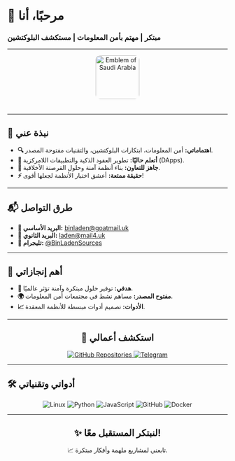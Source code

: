 # 👋 مرحبًا، أنا  
### مبتكر | مهتم بأمن المعلومات | مستكشف البلوكتشين  

---

<div align="center">
  <img src="https://upload.wikimedia.org/wikipedia/commons/6/65/Emblem_of_Saudi_Arabia.png" alt="Emblem of Saudi Arabia" width="100" style="border-radius: 10px; margin-bottom: 20px;">
</div>

---

## 🧩 **نبذة عني**  
- **🔍 اهتماماتي:** أمن المعلومات، ابتكارات البلوكتشين، والتقنيات مفتوحة المصدر.  
- **🌱 أتعلم حاليًا:** تطوير العقود الذكية والتطبيقات اللامركزية (DApps).  
- **🤝 جاهز للتعاون:** بناء أنظمة آمنة وحلول القرصنة الأخلاقية.  
- **⚡ حقيقة ممتعة:** أعشق اختبار الأنظمة لجعلها أقوى!  

---

## 📬 **طرق التواصل**  
- **📨 البريد الأساسي:** [binladen@goatmail.uk](mailto:binladen@goatmail.uk)  
- **📧 البريد الثانوي:** [laden@mail4.uk](mailto:laden@mail4.uk)  
- **📱 تليجرام:** [@BinLadenSources](https://t.me/BinLadenSources)  

---

## 🔗 **أهم إنجازاتي**  
- **🚀 هدفي:** توفير حلول مبتكرة وآمنة تؤثر عالميًا.  
- **🌍 مفتوح المصدر:** مساهم نشط في مجتمعات أمن المعلومات.  
- **📈 الأدوات:** تصميم أدوات مبسطة للأنظمة المعقدة.  

---

<div align="center">
  <h2>🔗 استكشف أعمالي</h2>
  <a href="https://github.com/LadenBinOsama?tab=repositories" target="_blank">
    <img src="https://img.shields.io/badge/-مستودعاتي-1F2937?style=for-the-badge&logo=github&logoColor=white" alt="GitHub Repositories">
  </a>
  <a href="https://t.me/BinLadenSources" target="_blank">
    <img src="https://img.shields.io/badge/-انضم%20إلى%20تليجرام-229ED9?style=for-the-badge&logo=telegram&logoColor=white" alt="Telegram">
  </a>
</div>

---

## 🛠 **أدواتي وتقنياتي**  
<div align="center">
  <img src="https://img.shields.io/badge/-لينكس-111827?style=for-the-badge&logo=linux&logoColor=white" alt="Linux">
  <img src="https://img.shields.io/badge/-بايثون-4B8BBE?style=for-the-badge&logo=python&logoColor=white" alt="Python">
  <img src="https://img.shields.io/badge/-جافا سكريبت-F1E05A?style=for-the-badge&logo=javascript&logoColor=black" alt="JavaScript">
  <img src="https://img.shields.io/badge/-GitHub-171515?style=for-the-badge&logo=github&logoColor=white" alt="GitHub">
  <img src="https://img.shields.io/badge/-Docker-0db7ed?style=for-the-badge&logo=docker&logoColor=white" alt="Docker">
</div>

---

<div align="center">
  <h2>✨ لنبتكر المستقبل معًا!</h2>
  <p>📈 تابعني لمشاريع ملهمة وأفكار مبتكرة.</p>
</div>

